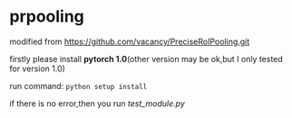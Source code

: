 # prpooling
modified from https://github.com/vacancy/PreciseRoIPooling.git

firstly please install **pytorch 1.0**(other version may be ok,but I only tested for version 1.0)

run command: `python setup install`

if there is no error,then you run *test_module.py*
